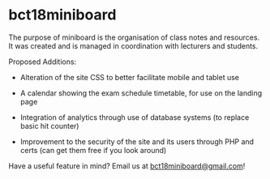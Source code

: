 # bct18miniboard

The purpose of miniboard is the organisation of class notes and resources.
It was created and is managed in coordination with lecturers and students.

Proposed Additions:

- Alteration of the site CSS to better facilitate mobile and tablet use

- A calendar showing the exam schedule timetable, for use on the landing page

- Integration of analytics through use of database systems (to replace basic hit counter)

- Improvement to the security of the site and its users through PHP and certs (can get them free if you look around)

Have a useful feature in mind? Email us at bct18miniboard@gmail.com!
